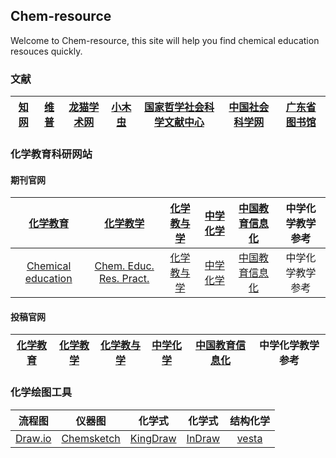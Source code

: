 ## Chem-resource

Welcome to Chem-resource, this site will help you find chemical education resouces quickly.

### 文献

| [知网](https://www.cnki.net/)  | [维普](http://www.cqvip.com/)  | [龙猫学术网](http://www.6453.net/)  | [小木虫](http://muchong.com/)  | [国家哲学社会科学文献中心](http://www.ncpssd.org/)  | [中国社会科学网](http://www.cssn.cn/)  | [广东省图书馆](http://www.zslib.com.cn/)  |
|:-----:|:-----:|:-------:|:-----:|:----------:|:--------:|:--------:|

### 化学教育科研网站
#### 期刊官网
| [化学教育](http://www.hxjy.chemsoc.org.cn/CN/volumn/home.shtml)| [化学教学]() | [化学教与学](http://www.jschemedu.com/Journalx_hxjyx/authorLogOn.action) | [中学化学]() | [中国教育信息化](https://www.ict.edu.cn/)| 中学化学教学参考 |
|:-----:|:-----:|:------:|:----:|:-----:|:-----:|
| [Chemical education](https://pubs.acs.org/loi/jceda8/)| [Chem. Educ. Res. Pract.](https://pubs.rsc.org/en/journals/journalissues/rp#!recentarticles&adv) | [化学教与学]() | [中学化学]() | [中国教育信息化]()| 中学化学教学参考 |

#### 投稿官网
| [化学教育](http://www.hxjy.chemsoc.org.cn/journalx/authorLogOn.action?mag_Id=1)| [化学教学]() | [化学教与学](http://www.jschemedu.com/Journalx_hxjyx/authorLogOn.action) | [中学化学]() | [中国教育信息化](http://jyxx.cbpt.cnki.net/wkg/WebPublication/index.aspx?mid=jyxx)| 中学化学教学参考 |
|:-----:|:-----:|:------:|:----:|:-----:|:-----:|

### 化学绘图工具

| 流程图 | 仪器图 | 化学式 | 化学式 | 结构化学 |
|:-----:|:-----:|:----------:|:----:|:----:|
| [Draw.io](https://draw-io.en.softonic.com/) | [Chemsketch](http://www.acdlabs.com/home/)  | [KingDraw](http://www.kingdraw.cn/)  | [InDraw](http://www.integle.com/static/indraw)  | [vesta](http://www.jp-minerals.org/vesta/en/download.html) |

